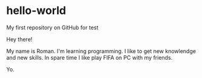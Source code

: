 # hello-world
My first repository on GitHub for test 

Hey there! 

My name is Roman. I'm learning programming.
I like to get new knowlendge and new skills.
In spare time I like play FIFA on PC with my friends.

Yo.
